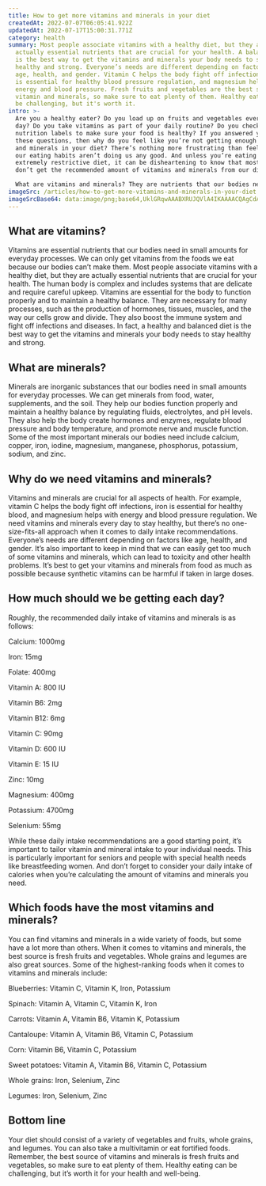 ```yaml
---
title: How to get more vitamins and minerals in your diet
createdAt: 2022-07-07T06:05:41.922Z
updatedAt: 2022-07-17T15:00:31.771Z
category: health
summary: Most people associate vitamins with a healthy diet, but they are
  actually essential nutrients that are crucial for your health. A balanced diet
  is the best way to get the vitamins and minerals your body needs to stay
  healthy and strong. Everyone’s needs are different depending on factors like
  age, health, and gender. Vitamin C helps the body fight off infections, iron
  is essential for healthy blood pressure regulation, and magnesium helps with
  energy and blood pressure. Fresh fruits and vegetables are the best source of
  vitamin and minerals, so make sure to eat plenty of them. Healthy eating can
  be challenging, but it's worth it.
intro: >-
  Are you a healthy eater? Do you load up on fruits and vegetables every
  day? Do you take vitamins as part of your daily routine? Do you check
  nutrition labels to make sure your food is healthy? If you answered yes to all
  these questions, then why do you feel like you’re not getting enough vitamins
  and minerals in your diet? There’s nothing more frustrating than feeling like
  our eating habits aren’t doing us any good. And unless you’re eating an
  extremely restrictive diet, it can be disheartening to know that most of us
  don’t get the recommended amount of vitamins and minerals from our diets. 

  What are vitamins and minerals? They are nutrients that our bodies need in small amounts for everyday processes. While deficiency can lead to some serious problems, getting too much of certain nutrients is also unhealthy. Here is everything you need to know about vitamins and minerals:
imageSrc: /articles/how-to-get-more-vitamins-and-minerals-in-your-diet.png
imageSrcBase64: data:image/png;base64,UklGRqwAAABXRUJQVlA4IKAAAACQAgCdASoKAAoAAUAmJbACdDKK/YABkFsy8SriAAD+2CP0HK2tfrmqPN4sHocy3w+1xf1/whl92ws2nMVVCd/7T+XjQKEsmt6RlLRIcf89v4/3CYC//EbCB0QonKFvgE8pt+Hu7VWfjYQ+Hxtut0T7SR/wOvX/535N+aoUZb/ZjPcU1f/WTF7+xv2Z+bxJarGJBCxr7dG/7AIv/U1CAAAA
---
```


## What are vitamins?

Vitamins are essential nutrients that our bodies need in small amounts for everyday processes. We can only get vitamins from the foods we eat because our bodies can’t make them. Most people associate vitamins with a healthy diet, but they are actually essential nutrients that are crucial for your health. The human body is complex and includes systems that are delicate and require careful upkeep. Vitamins are essential for the body to function properly and to maintain a healthy balance. They are necessary for many processes, such as the production of hormones, tissues, muscles, and the way our cells grow and divide. They also boost the immune system and fight off infections and diseases. In fact, a healthy and balanced diet is the best way to get the vitamins and minerals your body needs to stay healthy and strong.

## What are minerals?

Minerals are inorganic substances that our bodies need in small amounts for everyday processes. We can get minerals from food, water, supplements, and the soil. They help our bodies function properly and maintain a healthy balance by regulating fluids, electrolytes, and pH levels. They also help the body create hormones and enzymes, regulate blood pressure and body temperature, and promote nerve and muscle function. Some of the most important minerals our bodies need include calcium, copper, iron, iodine, magnesium, manganese, phosphorus, potassium, sodium, and zinc.

## Why do we need vitamins and minerals?

Vitamins and minerals are crucial for all aspects of health. For example, vitamin C helps the body fight off infections, iron is essential for healthy blood, and magnesium helps with energy and blood pressure regulation. We need vitamins and minerals every day to stay healthy, but there’s no one-size-fits-all approach when it comes to daily intake recommendations. Everyone’s needs are different depending on factors like age, health, and gender. It’s also important to keep in mind that we can easily get too much of some vitamins and minerals, which can lead to toxicity and other health problems. It’s best to get your vitamins and minerals from food as much as possible because synthetic vitamins can be harmful if taken in large doses.

## How much should we be getting each day?

Roughly, the recommended daily intake of vitamins and minerals is as follows:

Calcium: 1000mg

Iron: 15mg

Folate: 400mg

Vitamin A: 800 IU

Vitamin B6: 2mg

Vitamin B12: 6mg

Vitamin C: 90mg

Vitamin D: 600 IU

Vitamin E: 15 IU

Zinc: 10mg

Magnesium: 400mg

Potassium: 4700mg

Selenium: 55mg

While these daily intake recommendations are a good starting point, it’s important to tailor vitamin and mineral intake to your individual needs. This is particularly important for seniors and people with special health needs like breastfeeding women. And don’t forget to consider your daily intake of calories when you’re calculating the amount of vitamins and minerals you need.

## Which foods have the most vitamins and minerals?

You can find vitamins and minerals in a wide variety of foods, but some have a lot more than others. When it comes to vitamins and minerals, the best source is fresh fruits and vegetables. Whole grains and legumes are also great sources. Some of the highest-ranking foods when it comes to vitamins and minerals include: 

Blueberries: Vitamin C, Vitamin K, Iron, Potassium

Spinach: Vitamin A, Vitamin C, Vitamin K, Iron

Carrots: Vitamin A, Vitamin B6, Vitamin K, Potassium

Cantaloupe: Vitamin A, Vitamin B6, Vitamin C, Potassium

Corn: Vitamin B6, Vitamin C, Potassium

Sweet potatoes: Vitamin A, Vitamin B6, Vitamin C, Potassium

Whole grains: Iron, Selenium, Zinc

Legumes: Iron, Selenium, Zinc

## Bottom line

Your diet should consist of a variety of vegetables and fruits, whole grains, and legumes. You can also take a multivitamin or eat fortified foods. Remember, the best source of vitamins and minerals is fresh fruits and vegetables, so make sure to eat plenty of them. Healthy eating can be challenging, but it’s worth it for your health and well-being.
